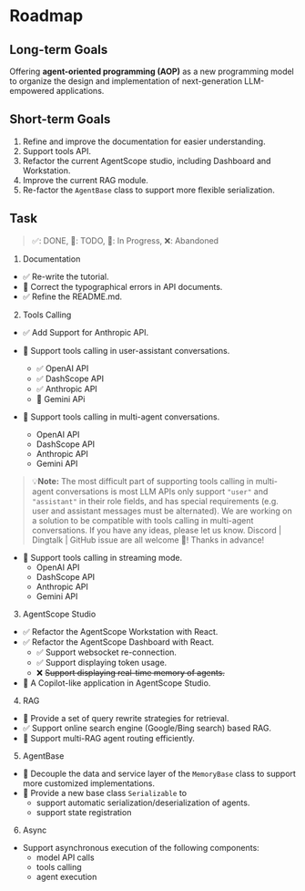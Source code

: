 # Roadmap

## Long-term Goals

Offering **agent-oriented programming (AOP)** as a new programming model to organize the design and implementation of next-generation LLM-empowered applications.

## Short-term Goals

1. Refine and improve the documentation for easier understanding.
2. Support tools API.
3. Refactor the current AgentScope studio, including Dashboard and Workstation.
4. Improve the current RAG module.
5. Re-factor the `AgentBase` class to support more flexible serialization.

## Task

> ✅: DONE, 📝: TODO, 🚧: In Progress, ❌: Abandoned

1. Documentation

 - ✅ Re-write the tutorial.
 - 📝 Correct the typographical errors in API documents.
 - ✅ Refine the README.md.

2. Tools Calling

 - ✅ Add Support for Anthropic API.

 - 🚧 Support tools calling in user-assistant conversations.
   - ✅ OpenAI API
   - ✅ DashScope API
   - ✅ Anthropic API
   - 📝 Gemini APi

 - 📝 Support tools calling in multi-agent conversations.
   - OpenAI API
   - DashScope API
   - Anthropic API
   - Gemini API

> 💡**Note:** The most difficult part of supporting tools calling in multi-agent conversations is most LLM APIs only support
> `"user"` and `"assistant"` in their role fields, and has special requirements (e.g. user and assistant messages must be alternated).
> We are working on a solution to be compatible with tools calling in
> multi-agent conversations. If you have any ideas, please let us know. Discord | Dingtalk | GitHub issue are all welcome 🤗! Thanks in advance!

 - 📝 Support tools calling in streaming mode.
   - OpenAI API
   - DashScope API
   - Anthropic API
   - Gemini API

3. AgentScope Studio

 - ✅ Refactor the AgentScope Workstation with React.
 - ✅ Refactor the AgentScope Dashboard with React.
   - ✅ Support websocket re-connection.
   - ✅ Support displaying token usage.
   - ❌ ~~Support displaying real-time memory of agents.~~
 - 🚧 A Copilot-like application in AgentScope Studio.

4. RAG

 - 🚧 Provide a set of query rewrite strategies for retrieval.
 - ✅ Support online search engine (Google/Bing search) based RAG.
 - 🚧 Support multi-RAG agent routing efficiently.

5. AgentBase

 - 🚧 Decouple the data and service layer of the `MemoryBase` class to support more customized implementations.
 - 📝 Provide a new base class `Serializable` to
   - support automatic serialization/deserialization of agents.
   - support state registration

6. Async

 - Support asynchronous execution of the following components:
   - model API calls
   - tools calling
   - agent execution